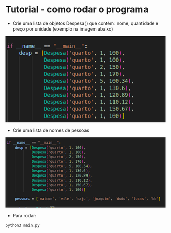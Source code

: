 # Tutorial - como rodar o programa

- Crie uma lista de objetos Despesa() que contém: nome, quantidade e preço por unidade (exemplo na imagem abaixo)
<img src="despesa.png" />

- Crie uma lista de nomes de pessoas 
<img src="nomes.png" />

- Para rodar:
```bash
python3 main.py
```